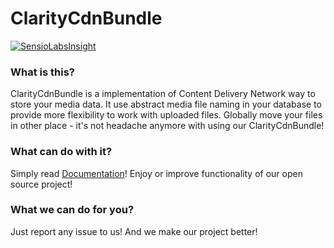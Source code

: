 ClarityCdnBundle
================
[![SensioLabsInsight](https://insight.sensiolabs.com/projects/70320896-61a8-42c9-86ce-d39aa43fa230/mini.png)](https://insight.sensiolabs.com/projects/70320896-61a8-42c9-86ce-d39aa43fa230)
### What is this?

ClarityCdnBundle is a implementation of Content Delivery Network way to store your media data.
It use abstract media file naming in your database to provide more flexibility to work with uploaded files.
Globally move your files in other place - it's not headache anymore with using our ClarityCdnBundle!

### What can do with it?

Simply read [Documentation](https://github.com/clarity-project/ClarityCdnBundle/blob/master/Resources/doc/index.md)! Enjoy or improve functionality of our open source project!

### What we can do for you?

Just report any issue to us! And we make our project better!
